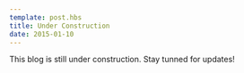 ```yaml
---
template: post.hbs
title: Under Construction
date: 2015-01-10
---
```


This blog is still under construction. Stay tunned for updates!
